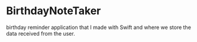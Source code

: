 # BirthdayNoteTaker
birthday reminder application that I made with Swift and where we store the data received from the user.
